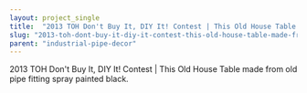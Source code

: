 ```yaml
---
layout: project_single
title:  "2013 TOH Don't Buy It, DIY It! Contest | This Old House Table made from old pipe fitting spray painted black."
slug: "2013-toh-dont-buy-it-diy-it-contest-this-old-house-table-made-from-old-pipe"
parent: "industrial-pipe-decor"
---
```

2013 TOH Don't Buy It, DIY It! Contest | This Old House Table made from old pipe fitting spray painted black.
